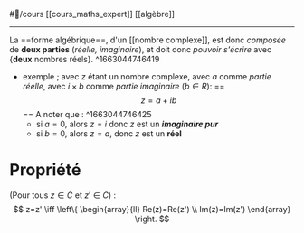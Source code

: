 #🌱/cours [[cours_maths_expert]] [[algèbre]]

---
La ==forme algébrique==, d'un [[nombre complexe]], est donc *composée* de **deux parties** (*réelle, imaginaire*), et doit donc *pouvoir s'écrire* avec {**deux** nombres réels}.
^1663044746419
- exemple ; avec $z$ étant un nombre complexe, avec $a$ comme *partie réelle*, avec $i \times b$ comme *partie imaginaire* ($b \in R$): ==$$ z=a+ib $$== A noter que :
^1663044746425
	- si $a=0$, alors $z=i$ donc $z$ est un ***imaginaire pur***
	- si $b=0$, alors $z=a$, donc $z$ est un **réel**
# Propriété
(Pour tous $z \in C$ et $z' \in C$) : $$
z=z' \iff \left\{
    \begin{array}{ll}
        Re(z)=Re(z') \\
        Im(z)=Im(z')
    \end{array}
\right.
$$
